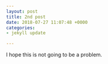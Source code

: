 ```yaml
---
layout: post
title: 2nd post
date: 2018-07-27 11:07:48 +0000
categories:
- jekyll update

---
```

I hope this is not going to be a problem.